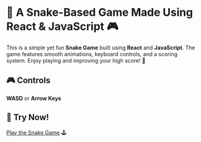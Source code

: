 # 🐍 A Snake-Based Game Made Using React & JavaScript 🎮

This is a simple yet fun **Snake Game** built using **React** and **JavaScript**. The game features smooth animations, keyboard controls, and a scoring system. Enjoy playing and improving your high score! 🚀

## 🎮 Controls
**WASD** or **Arrow Keys**

## 🔗 Try Now!
[Play the Snake Game](https://snake-game-phi-swart.vercel.app/) 🕹️